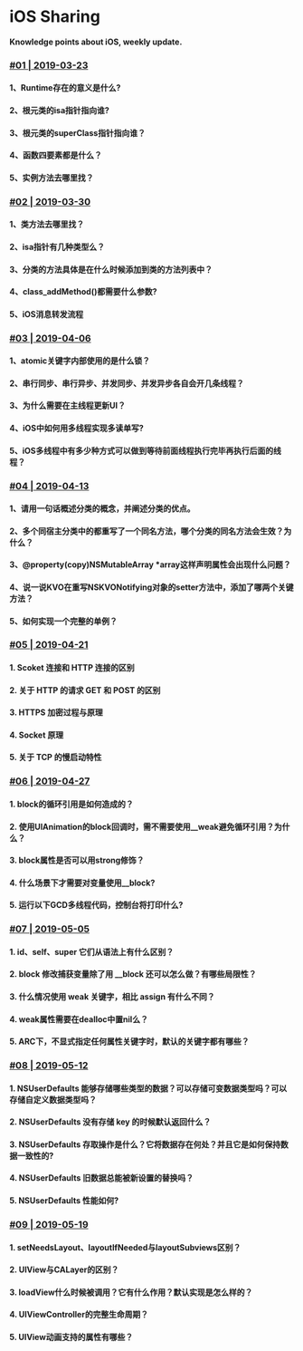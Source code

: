 # iOS Sharing
**Knowledge points about iOS, weekly update.**

### [#01 | 2019-03-23](https://github.com/MeetFutureOrg/iOSSharing/blob/master/iOSSharing%20%231%20%7C%202019-03-23/iOSSharing%20%231%20%7C%202019-03-23.md)
#### 1、Runtime存在的意义是什么?
#### 2、根元类的isa指针指向谁?
#### 3、根元类的superClass指针指向谁？
#### 4、函数四要素都是什么？
#### 5、实例方法去哪里找？

### [#02 | 2019-03-30](https://github.com/MeetFutureOrg/iOSSharing/blob/master/iOSSharing%20%232%20%7C%202019-03-30/iOSSharing%20%232%20%7C%202019-03-30.md)
#### 1、类方法去哪里找？
#### 2、isa指针有几种类型么？
#### 3、分类的方法具体是在什么时候添加到类的方法列表中？
#### 4、class_addMethod()都需要什么参数?
#### 5、iOS消息转发流程

### [#03 | 2019-04-06](https://github.com/MeetFutureOrg/iOSSharing/blob/master/iOSSharing%20%233%20%7C%202019-04-06/iOSSharing%20%233%20%7C%202019-04-06.md)
#### 1、atomic关键字内部使用的是什么锁？
#### 2、串行同步、串行异步、并发同步、并发异步各自会开几条线程？
#### 3、为什么需要在主线程更新UI？
#### 4、iOS中如何用多线程实现多读单写?
#### 5、iOS多线程中有多少种方式可以做到等待前面线程执行完毕再执行后面的线程？

### [#04 | 2019-04-13](https://github.com/MeetFutureOrg/iOSSharing/blob/master/iOSSharing%20%234%20%7C%202019-04-13/iOSSharing%20%234%20%7C%202019-04-13.md)
#### 1、请用一句话概述分类的概念，并阐述分类的优点。
#### 2、多个同宿主分类中的都重写了一个同名方法，哪个分类的同名方法会生效？为什么？
#### 3、@property(copy)NSMutableArray *array这样声明属性会出现什么问题？
#### 4、说一说KVO在重写NSKVONotifying对象的setter方法中，添加了哪两个关键方法？
#### 5、如何实现一个完整的单例？


### [#05 | 2019-04-21](https://github.com/MeetFutureOrg/iOSSharing/blob/master/iOSSharing%20%235%20%7C%202019-04-21/iOSSharing%20%235%20%7C%202019-04-21.md)
#### 1. Scoket 连接和 HTTP 连接的区别
#### 2. 关于 HTTP 的请求 GET 和 POST 的区别
#### 3. HTTPS 加密过程与原理
#### 4. Socket 原理
#### 5. 关于 TCP 的慢启动特性

### [#06 | 2019-04-27](https://github.com/MeetFutureOrg/iOSSharing/blob/master/iOSSharing%20%236%20%7C%202019-04-26/iOSSharing%20%236%20%7C%202019-04-26.md)
#### 1. block的循环引用是如何造成的？
#### 2. 使用UIAnimation的block回调时，需不需要使用__weak避免循环引用？为什么？
#### 3. block属性是否可以用strong修饰？
#### 4. 什么场景下才需要对变量使用__block?
#### 5. 运行以下GCD多线程代码，控制台将打印什么?

### [#07 | 2019-05-05](https://github.com/MeetFutureOrg/iOSSharing/blob/master/iOSSharing%20%237%20%7C%202019-05-05/iOSSharing%20%237%20%7C%202019-05-05.md)
#### 1. id、self、super 它们从语法上有什么区别？
#### 2. block 修改捕获变量除了用 __block 还可以怎么做？有哪些局限性？
#### 3. 什么情况使用 weak 关键字，相比 assign 有什么不同？
#### 4. weak属性需要在dealloc中置nil么？
#### 5. ARC下，不显式指定任何属性关键字时，默认的关键字都有哪些？

### [#08 | 2019-05-12](https://github.com/MeetFutureOrg/iOSSharing/blob/master/iOSSharing%20%238%20%7C%202019-05-12/iOSSharing%20%238%20%7C%202019-05-12.md)
#### 1. NSUserDefaults 能够存储哪些类型的数据？可以存储可变数据类型吗？可以存储自定义数据类型吗？
#### 2. NSUserDefaults 没有存储 key 的时候默认返回什么？
#### 3. NSUserDefaults 存取操作是什么？它将数据存在何处？并且它是如何保持数据一致性的?
#### 4. NSUserDefaults 旧数据总能被新设置的替换吗？
#### 5. NSUserDefaults 性能如何?

### [#09 | 2019-05-19](https://github.com/MeetFutureOrg/iOSSharing/blob/master/iOSSharing%20%239%20%7C%202019-05-19/iOSSharing%20%239%20%7C%202019-05-19.md)
#### 1. setNeedsLayout、layoutIfNeeded与layoutSubviews区别？
#### 2. UIView与CALayer的区别？
#### 3. loadView什么时候被调用？它有什么作用？默认实现是怎么样的？
#### 4. UIViewController的完整生命周期？
#### 5. UIView动画支持的属性有哪些？
